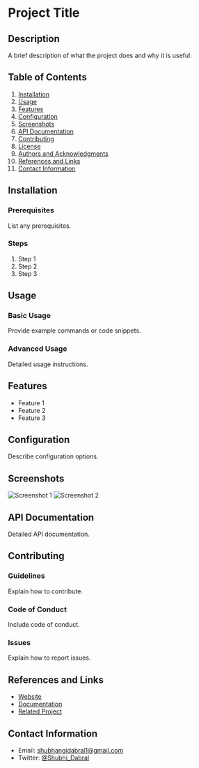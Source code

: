 # Project Title

## Description
A brief description of what the project does and why it is useful.

## Table of Contents
1. [Installation](#installation)
2. [Usage](#usage)
3. [Features](#features)
4. [Configuration](#configuration)
5. [Screenshots](#screenshots)
6. [API Documentation](#api-documentation)
7. [Contributing](#contributing)
8. [License](#license)
9. [Authors and Acknowledgments](#authors-and-acknowledgments)
10. [References and Links](#references-and-links)
11. [Contact Information](#contact-information)

## Installation
### Prerequisites
List any prerequisites.
### Steps
1. Step 1
2. Step 2
3. Step 3

## Usage
### Basic Usage
Provide example commands or code snippets.
### Advanced Usage
Detailed usage instructions.

## Features
- Feature 1
- Feature 2
- Feature 3

## Configuration
Describe configuration options.

## Screenshots
![Screenshot 1](link-to-screenshot1)
![Screenshot 2](link-to-screenshot2)

## API Documentation
Detailed API documentation.

## Contributing
### Guidelines
Explain how to contribute.
### Code of Conduct
Include code of conduct.
### Issues
Explain how to report issues.


## References and Links
- [Website](https://www.datacamp.com/tutorial/gemini-pro-api-tutorial)
- [Documentation](https://ai.google.dev/gemini-api/docs?_gl=1*ds1c7d*_up*MQ..&gclid=Cj0KCQjwpZWzBhC0ARIsACvjWRNWAwWTVLTZBoJw0iCdVOsQb9hULzJisMjIrf30gO24aH3nbVYrbXcaAtdzEALw_wcB)
- [Related Project](link-to-related-project)

## Contact Information
- Email: shubhangidabral1@gmail.com
- Twitter: [@Shubhi_Dabral](https://x.com/Shubhi_Dabral)
